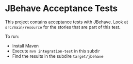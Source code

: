 JBehave Acceptance Tests
================

This project contains acceptance tests with JBehave. Look at `src/main/resource` for the stories that are part of this test.

To run:

- Install Maven
- Execute `mvn integration-test` in this subdir
- Find the results in the subdire `target/jbehave`
